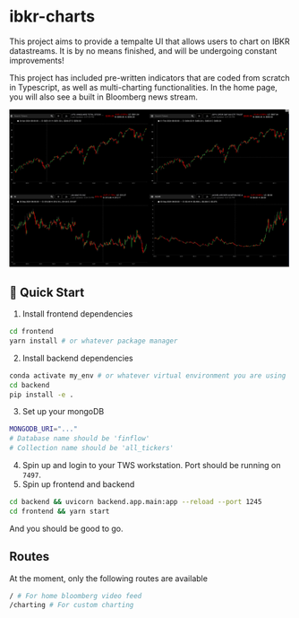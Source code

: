# ibkr-charts

This project aims to provide a tempalte UI that allows users to chart on IBKR datastreams. It is by no means finished, and will be undergoing constant improvements! 

This project has included pre-written indicators that are coded from scratch in Typescript, as well as multi-charting functionalities. In the home page, you will also see a built in Bloomberg news stream.

<img src="./assets/sample-dashboard.png" width="500px"/>

## 🚀 Quick Start

1. Install frontend dependencies
```bash
cd frontend
yarn install # or whatever package manager
```
2. Install backend dependencies
```bash
conda activate my_env # or whatever virtual environment you are using
cd backend
pip install -e .
```
3. Set up your mongoDB 
```bash
MONGODB_URI="..."
# Database name should be 'finflow'
# Collection name should be 'all_tickers'
```
4. Spin up and login to your TWS workstation. Port should be running on `7497`.
5. Spin up frontend and backend 
```bash
cd backend && uvicorn backend.app.main:app --reload --port 1245
cd frontend && yarn start
```

And you should be good to go.

## Routes
At the moment, only the following routes are available
```bash
/ # For home bloomberg video feed
/charting # For custom charting
```